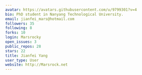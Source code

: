 ```yaml
---
avatar: https://avatars.githubusercontent.com/u/9799301?v=4
bio: PhD student in Nanyang Technological University.
email: jianfei_mars@hotmail.com
followers: 35
following: 8
forks: 10
login: Marsrocky
open_issues: 3
public_repos: 28
stars: 22
title: Jianfei Yang
user_type: User
website: http://Marsrock.net
---
```

